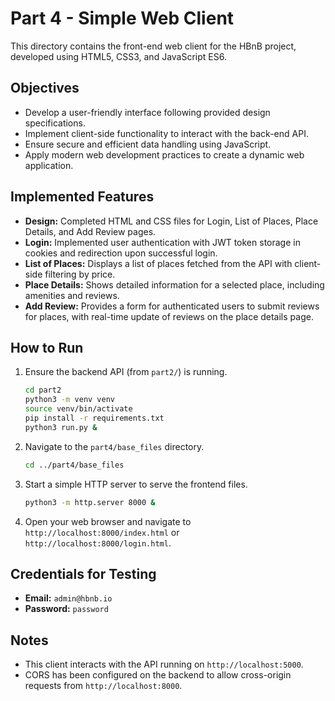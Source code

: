 # Part 4 - Simple Web Client

This directory contains the front-end web client for the HBnB project, developed using HTML5, CSS3, and JavaScript ES6.

## Objectives

- Develop a user-friendly interface following provided design specifications.
- Implement client-side functionality to interact with the back-end API.
- Ensure secure and efficient data handling using JavaScript.
- Apply modern web development practices to create a dynamic web application.

## Implemented Features

- **Design:** Completed HTML and CSS files for Login, List of Places, Place Details, and Add Review pages.
- **Login:** Implemented user authentication with JWT token storage in cookies and redirection upon successful login.
- **List of Places:** Displays a list of places fetched from the API with client-side filtering by price.
- **Place Details:** Shows detailed information for a selected place, including amenities and reviews.
- **Add Review:** Provides a form for authenticated users to submit reviews for places, with real-time update of reviews on the place details page.

## How to Run

1.  Ensure the backend API (from `part2/`) is running.
    ```bash
    cd part2
    python3 -m venv venv
    source venv/bin/activate
    pip install -r requirements.txt
    python3 run.py &
    ```
2.  Navigate to the `part4/base_files` directory.
    ```bash
    cd ../part4/base_files
    ```
3.  Start a simple HTTP server to serve the frontend files.
    ```bash
    python3 -m http.server 8000 &
    ```
4.  Open your web browser and navigate to `http://localhost:8000/index.html` or `http://localhost:8000/login.html`.

## Credentials for Testing

- **Email:** `admin@hbnb.io`
- **Password:** `password`

## Notes

- This client interacts with the API running on `http://localhost:5000`.
- CORS has been configured on the backend to allow cross-origin requests from `http://localhost:8000`.
